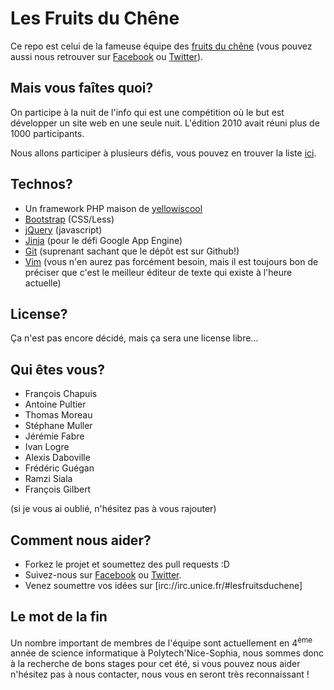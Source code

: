 # Les Fruits du Chêne

Ce repo est celui de la fameuse équipe des [fruits du chêne](http://www.nuitdelinfo.com/nuitinfo11/teams:les_fruits_du_cheene:start) (vous pouvez aussi nous retrouver sur [Facebook](https://www.facebook.com/groups/311429972214664/) ou [Twitter](http://twitter.com/#!/fruitsduchene)).

## Mais vous faîtes quoi?

On participe à la nuit de l'info qui est une compétition où le but est développer un site web en une seule nuit. L'édition 2010 avait réuni plus de 1000 participants.

Nous allons participer à plusieurs défis, vous pouvez en trouver la liste [ici](http://www.nuitdelinfo.com/nuitinfo11/teams:les_fruits_du_cheene:start).

## Technos?

* Un framework PHP maison de [yellowiscool](https://github.com/yellowiscool)
* [Bootstrap](http://twitter.github.com/bootstrap/) (CSS/Less)
* [jQuery](http://jquery.com/) (javascript)
* [Jinja](http://jinja.pocoo.org/) (pour le défi Google App Engine)
* [Git](http://git-scm.com/) (suprenant sachant que le dépôt est sur Github!)
* [Vim](http://www.vim.org/) (vous n'en aurez pas forcément besoin, mais il est toujours bon de préciser que c'est le meilleur éditeur de texte qui existe à l'heure actuelle)

## License?

Ça n'est pas encore décidé, mais ça sera une license libre...

## Qui êtes vous?

* François Chapuis
* Antoine Pultier
* Thomas Moreau
* Stéphane Muller
* Jérémie Fabre
* Ivan Logre
* Alexis Daboville
* Frédéric Guégan
* Ramzi Siala
* François Gilbert

(si je vous ai oublié, n'hésitez pas à vous rajouter)

## Comment nous aider?

* Forkez le projet et soumettez des pull requests :D
* Suivez-nous sur [Facebook](https://www.facebook.com/groups/311429972214664/) ou [Twitter](http://twitter.com/#!/fruitsduchene).
* Venez soumettre vos idées sur [irc://irc.unice.fr/#lesfruitsduchene]

## Le mot de la fin

Un nombre important de membres de l'équipe sont actuellement en 4<sup>ème</sup> année de science informatique à Polytech'Nice-Sophia, nous sommes donc à la recherche de bons stages pour cet été, si vous pouvez nous aider n'hésitez pas à nous contacter, nous vous en seront très reconnaissant !

